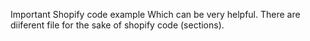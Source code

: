 Important Shopify code example Which can be very helpful.
There are diiferent file for the sake of shopify code (sections).

